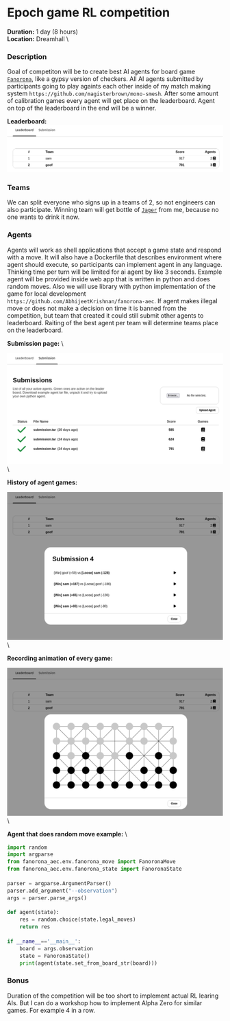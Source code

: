 # Epoch game RL competition
**Duration:** 1 day (8 hours) \
**Location:** Dreamhall \

### Description
Goal of competiton will be to create best AI agents for board game [`Fanorona`](https://www.mindsports.nl/index.php/the-pit/528-fanorona), like a gypsy version of checkers. All AI agents submitted by participants going to play againts each other inside of my match making system `https://github.com/magisterbrown/mono-smesh`. After some amount of calibration games every agent will get place on the leaderboard. Agent on top of the leaderboard in the end will be a winner.

**Leaderboard:** \
![Leaderboard](images/leaderboard.png)

### Teams
We can split everyone who signs up in a teams of 2, so not engineers can also participate. Winning team will get bottle of [`Jager`](https://www.jagermeister.com/en) from me, because no one wants to drink it now.

### Agents
Agents will work as shell applications that accept a game state and respond with a move. It will also have a Dockerfile that describes environment where agent should execute, so participants can implement agent in any language. Thinking time per turn will be limited for ai agent by like 3 seconds. Example agent will be provided inside web app that is written in python and does random moves. Also we will use library with python implementation of the game for local development `https://github.com/AbhijeetKrishnan/fanorona-aec`. If agent makes illegal move or does not make a decision on time it is banned from the competition, but team that created it could still submit other agents to leaderboard. Raiting of the best agent per team will determine teams place on the leaderboard.

**Submission page:** \ 

![Submission](images/submission.png) \

**History of agent games:**

![History](images/history.png) \

**Recording animation of every game:**

![Recording](images/recording.png) \

**Agent that does random move example:** \
```python
import random
import argparse
from fanorona_aec.env.fanorona_move import FanoronaMove
from fanorona_aec.env.fanorona_state import FanoronaState

parser = argparse.ArgumentParser()
parser.add_argument("--observation")
args = parser.parse_args()

def agent(state):
    res = random.choice(state.legal_moves)
    return res

if __name__=='__main__':
    board = args.observation
    state = FanoronaState()
    print(agent(state.set_from_board_str(board)))
```


### Bonus
Duration of the competition will be too short to implement actual RL learing AIs. But I can do a workshop how to implement Alpha Zero for similar games. For example 4 in a row.
